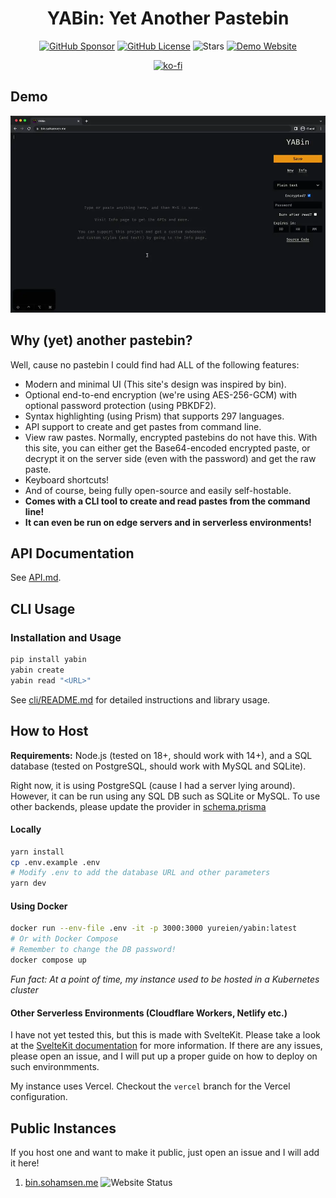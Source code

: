<h1 align="center">YABin: Yet Another Pastebin</h1>

<p align="center">
  <a href="https://github.com/sponsors/Yureien"><img src="https://img.shields.io/github/sponsors/Yureien?label=Sponsor&logo=GitHub" alt="GitHub Sponsor" /></a>
  <a href="https://github.com/Yureien/YABin/blob/master/LICENSE"><img src="https://img.shields.io/github/license/Yureien/YABin.svg" alt="GitHub License" /></a>
  <img alt="Stars" src="https://img.shields.io/github/stars/Yureien/YABin">
  <a href="https://bin.sohamsen.me/"><img src="https://img.shields.io/website-up-down-green-red/https/bin.sohamsen.me.svg" alt="Demo Website" /></a>
</p>
<p align="center">
 <a href="https://ko-fi.com/A0A21C34E"><img src="https://ko-fi.com/img/githubbutton_sm.svg" alt="ko-fi" /></a>
</p>

## Demo

![Demo Video](demo.webp)

## Why (yet) another pastebin?

Well, cause no pastebin I could find had ALL of the following features:

 - Modern and minimal UI (This site's design was inspired by bin).
 - Optional end-to-end encryption (we're using AES-256-GCM) with optional password protection (using PBKDF2).
 - Syntax highlighting (using Prism) that supports 297 languages.
 - API support to create and get pastes from command line.
 - View raw pastes. Normally, encrypted pastebins do not have this. With this site, you can either get the Base64-encoded encrypted paste, or decrypt it on the server side (even with the password) and get the raw paste.
 - Keyboard shortcuts!
 - And of course, being fully open-source and easily self-hostable.
 - **Comes with a CLI tool to create and read pastes from the command line!**
 - **It can even be run on edge servers and in serverless environments!**

 ## API Documentation

See [API.md](API.md).

## CLI Usage

### Installation and Usage

```bash
pip install yabin
yabin create
yabin read "<URL>"
```

See [cli/README.md](cli/README.md) for detailed instructions and library usage.

## How to Host

**Requirements:** Node.js (tested on 18+, should work with 14+), and a SQL database (tested on PostgreSQL, should work with MySQL and SQLite).

Right now, it is using PostgreSQL (cause I had a server lying around). However, it can be run using any SQL DB such as SQLite or MySQL. To use other backends, please update the provider in [schema.prisma](src/lib/server/prisma/schema.prisma)

#### Locally

```bash
yarn install
cp .env.example .env
# Modify .env to add the database URL and other parameters
yarn dev
```

#### Using Docker

```bash
docker run --env-file .env -it -p 3000:3000 yureien/yabin:latest
# Or with Docker Compose
# Remember to change the DB password!
docker compose up
```

_Fun fact: At a point of time, my instance used to be hosted in a Kubernetes cluster_

#### Other Serverless Environments (Cloudflare Workers, Netlify etc.)

I have not yet tested this, but this is made with SvelteKit. Please take a look at the [SvelteKit documentation](https://kit.svelte.dev/docs/adapters) for more information. If there are any issues, please open an issue, and I will put up a proper guide on how to deploy on such environmments.

My instance uses Vercel. Checkout the `vercel` branch for the Vercel configuration.

## Public Instances

If you host one and want to make it public, just open an issue and I will add it here!

1. [bin.sohamsen.me](https://bin.sohamsen.me) ![Website Status](https://img.shields.io/website-up-down-green-red/https/bin.sohamsen.me.svg)
